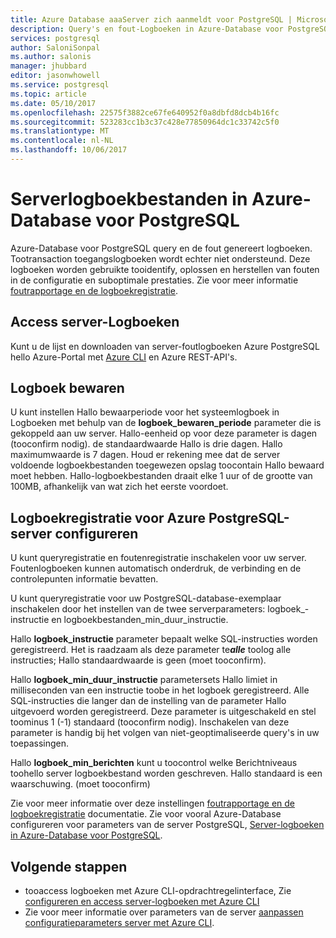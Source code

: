 ```yaml
---
title: Azure Database aaaServer zich aanmeldt voor PostgreSQL | Microsoft Docs
description: Query's en fout-Logboeken in Azure-Database voor PostgreSQL genereert.
services: postgresql
author: SaloniSonpal
ms.author: salonis
manager: jhubbard
editor: jasonwhowell
ms.service: postgresql
ms.topic: article
ms.date: 05/10/2017
ms.openlocfilehash: 22575f3882ce67fe640952f0a8dbfd8dcb4b16fc
ms.sourcegitcommit: 523283cc1b3c37c428e77850964dc1c33742c5f0
ms.translationtype: MT
ms.contentlocale: nl-NL
ms.lasthandoff: 10/06/2017
---
```

# <a name="server-logs-in-azure-database-for-postgresql"></a>Serverlogboekbestanden in Azure-Database voor PostgreSQL 
Azure-Database voor PostgreSQL query en de fout genereert logboeken. Tootransaction toegangslogboeken wordt echter niet ondersteund. Deze logboeken worden gebruikte tooidentify, oplossen en herstellen van fouten in de configuratie en suboptimale prestaties. Zie voor meer informatie [foutrapportage en de logboekregistratie](https://www.postgresql.org/docs/9.6/static/runtime-config-logging.html).

## <a name="access-server-logs"></a>Access server-Logboeken
Kunt u de lijst en downloaden van server-foutlogboeken Azure PostgreSQL hello Azure-Portal met [Azure CLI](howto-configure-server-logs-using-cli.md) en Azure REST-API's.

## <a name="log-retention"></a>Logboek bewaren
U kunt instellen Hallo bewaarperiode voor het systeemlogboek in Logboeken met behulp van de **logboek\_bewaren\_periode** parameter die is gekoppeld aan uw server. Hallo-eenheid op voor deze parameter is dagen (tooconfirm nodig). de standaardwaarde Hallo is drie dagen. Hallo maximumwaarde is 7 dagen. Houd er rekening mee dat de server voldoende logboekbestanden toegewezen opslag toocontain Hallo bewaard moet hebben.
Hallo-logboekbestanden draait elke 1 uur of de grootte van 100MB, afhankelijk van wat zich het eerste voordoet.

## <a name="configure-logging-for-azure-postgresql-server"></a>Logboekregistratie voor Azure PostgreSQL-server configureren
U kunt queryregistratie en foutenregistratie inschakelen voor uw server. Foutenlogboeken kunnen automatisch onderdruk, de verbinding en de controlepunten informatie bevatten.

U kunt queryregistratie voor uw PostgreSQL-database-exemplaar inschakelen door het instellen van de twee serverparameters: logboek\_-instructie en logboekbestanden\_min\_duur\_instructie.

Hallo **logboek\_instructie** parameter bepaalt welke SQL-instructies worden geregistreerd. Het is raadzaam als deze parameter te***alle*** toolog alle instructies; Hallo standaardwaarde is geen (moet tooconfirm).

Hallo **logboek\_min\_duur\_instructie** parametersets Hallo limiet in milliseconden van een instructie toobe in het logboek geregistreerd. Alle SQL-instructies die langer dan de instelling van de parameter Hallo uitgevoerd worden geregistreerd. Deze parameter is uitgeschakeld en stel toominus 1 (-1) standaard (tooconfirm nodig). Inschakelen van deze parameter is handig bij het volgen van niet-geoptimaliseerde query's in uw toepassingen.

Hallo **logboek\_min\_berichten** kunt u toocontrol welke Berichtniveaus toohello server logboekbestand worden geschreven. Hallo standaard is een waarschuwing. (moet tooconfirm)

Zie voor meer informatie over deze instellingen [foutrapportage en de logboekregistratie](https://www.postgresql.org/docs/9.6/static/runtime-config-logging.html) documentatie. Zie voor vooral Azure-Database configureren voor parameters van de server PostgreSQL, [Server-logboeken in Azure-Database voor PostgreSQL](concepts-server-logs.md).

## <a name="next-steps"></a>Volgende stappen
- tooaccess logboeken met Azure CLI-opdrachtregelinterface, Zie [configureren en access server-logboeken met Azure CLI](howto-configure-server-logs-using-cli.md)
- Zie voor meer informatie over parameters van de server [aanpassen configuratieparameters server met Azure CLI](howto-configure-server-parameters-using-cli.md).